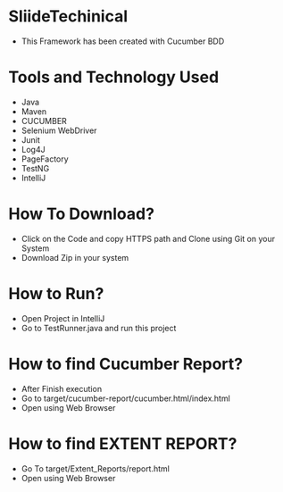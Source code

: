 # SliideTechinical
- This Framework has been created with Cucumber BDD
# Tools and Technology Used
- Java
- Maven
- CUCUMBER
- Selenium WebDriver
- Junit
- Log4J
- PageFactory
- TestNG
- IntelliJ
# How To Download?
- Click on the Code and copy HTTPS path and Clone using Git on your System 
- Download Zip in your system 
# How to Run?
- Open Project in IntelliJ
- Go to TestRunner.java and run this project
# How to find Cucumber Report?
- After Finish execution
- Go to target/cucumber-report/cucumber.html/index.html 
- Open using Web Browser
# How to find EXTENT REPORT?
- Go To target/Extent_Reports/report.html
- Open using Web Browser
